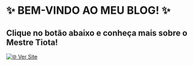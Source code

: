 # ✨ **BEM-VINDO AO MEU BLOG!** ✨

## Clique no botão abaixo e conheça mais sobre o **Mestre Tiota!**

[![🌐 Ver Site](https://img.shields.io/badge/Ver%20Site-Abrir-brightgreen?style=for-the-badge)](https://DionathanLobo.github.io/Meu-Blog-Confira/)
